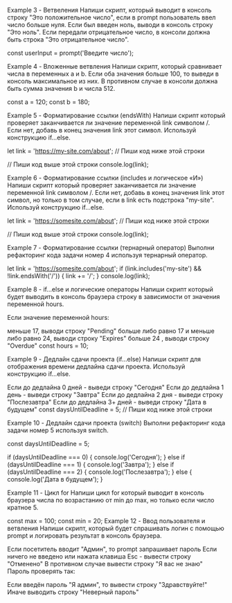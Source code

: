 <!-- Модуль 1. Занятие 2. Ветвления. Циклы Example 1 - Ввод пользователя и ветвления Используя
конструкцию if..else и prompt, напиши код, который будет спрашивать: "Какое официальное название
JavaScript?". Если пользователь вводит ECMAScript, то показывай alert со строкой "Верно!", в
противном случае - "Не знаете? ECMAScript!" -->

<!-- Example 2 - Отображение времени (if...else) Напиши скрипт для отображения часов и минут в консоли
браузера в виде строки формата "14 ч. 26 мин.". Если значение переменной minutes равно 0, то выводи
строку "14 ч.", без минут.

const hours = 14; const minutes = 26; let timestring;

if (minutes > 0) { timestring = `${hours} ч. ${minutes} мин.`; } else { timestring = `${hours} ч.`;
} console.log(timestring); -->

Example 3 - Ветвеления Напиши скрипт, который выводит в консоль строку "Это положительное число",
если в prompt пользователь ввел число больше нуля. Если был введен ноль, выводи в консоль строку
"Это ноль". Если передали отрицательное число, в консоли должна быть строка "Это отрицательное
число".

const userInput = prompt('Введите число');

Example 4 - Вложенные ветвления Напиши скрипт, который сравнивает числа в переменных a и b. Если оба
значения больше 100, то выведи в консоль максимальное из них. В противном случае в консоли должна
быть сумма значения b и числа 512.

const a = 120; const b = 180;

Example 5 - Форматирование ссылки (endsWith) Напиши скрипт который проверяет заканчивается ли
значение переменной link символом /. Если нет, добавь в конец значения link этот символ. Используй
конструкцию if...else.

let link = 'https://my-site.com/about'; // Пиши код ниже этой строки

// Пиши код выше этой строки console.log(link);

Example 6 - Форматирование ссылки (includes и логическое «И») Напиши скрипт который проверяет
заканчивается ли значение переменной link символом /. Если нет, добавь в конец значения link этот
символ, но только в том случае, если в link есть подстрока "my-site". Используй конструкцию
if...else.

let link = 'https://somesite.com/about'; // Пиши код ниже этой строки

// Пиши код выше этой строки console.log(link);

Example 7 - Форматирование ссылки (тернарный оператор) Выполни рефакторинг кода задачи номер 4
используя тернарный оператор.

let link = 'https://somesite.com/about'; if (link.includes('my-site') && !link.endsWith('/')) { link
+= '/'; } console.log(link);

Example 8 - if...else и логические операторы Напиши скрипт который будет выводить в консоль браузера
строку в зависимости от значения переменной hours.

Если значение переменной hours:

меньше 17, выводи строку "Pending" больше либо равно 17 и меньше либо равно 24, выводи строку
"Expires" больше 24 , выводи строку "Overdue" const hours = 10;

Example 9 - Дедлайн сдачи проекта (if...else) Напиши скрипт для отображения времени дедлайна сдачи
проекта. Используй конструкцию if...else.

Eсли до дедлайна 0 дней - выведи строку "Сегодня" Eсли до дедлайна 1 день - выведи строку "Завтра"
Eсли до дедлайна 2 дня - выведи строку "Послезавтра" Eсли до дедлайна 3+ дней - выведи строку "Дата
в будущем" const daysUntilDeadline = 5; // Пиши код ниже этой строки

Example 10 - Дедлайн сдачи проекта (switch) Выполни рефакторинг кода задачи номер 5 используя
switch.

const daysUntilDeadline = 5;

if (daysUntilDeadline === 0) { console.log('Сегодня'); } else if (daysUntilDeadline === 1) {
console.log('Завтра'); } else if (daysUntilDeadline === 2) { console.log('Послезавтра'); } else {
console.log('Дата в будущем'); }

Example 11 - Цикл for Напиши цикл for который выводит в консоль браузера числа по возрастанию от min
до max, но только если число кратное 5.

const max = 100; const min = 20; Example 12 - Ввод пользователя и ветвления Напиши скрипт, который
будет спрашивать логин с помощью prompt и логировать результат в консоль браузера.

Если посетитель вводит "Админ", то prompt запрашивает пароль Если ничего не введено или нажата
клавиша Esc - вывести строку "Отменено" В противном случае вывести строку "Я вас не знаю" Пароль
проверять так:

Если введён пароль "Я админ", то вывести строку "Здравствуйте!" Иначе выводить строку "Неверный
пароль"
